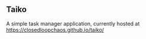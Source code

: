 ## Taiko
A simple task manager application, currently hosted at https://closedloopchaos.github.io/taiko/
